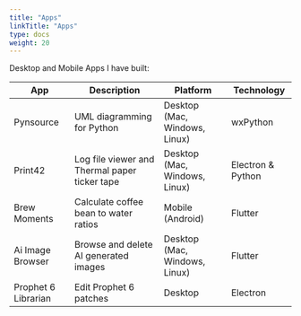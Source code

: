 ```yaml
---
title: "Apps"
linkTitle: "Apps"
type: docs
weight: 20
---
```


Desktop and Mobile Apps I have built:

| App | Description | Platform | Technology |
| --- | --- | --- | --- |
| Pynsource | UML diagramming for Python | Desktop (Mac, Windows, Linux) | wxPython |
| Print42 | Log file viewer and Thermal paper ticker tape | Desktop (Mac, Windows, Linux) | Electron & Python |
| Brew Moments | Calculate coffee bean to water ratios | Mobile (Android) | Flutter |
| Ai Image Browser | Browse and delete AI generated images | Desktop (Mac, Windows, Linux) | Flutter |
| Prophet 6 Librarian | Edit Prophet 6 patches | Desktop | Electron |

